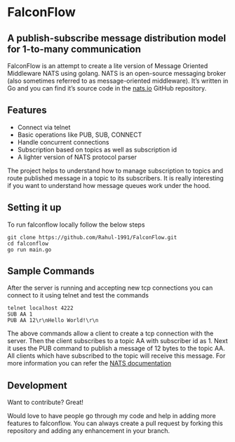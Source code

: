 # FalconFlow 
## A publish-subscribe message distribution model for 1-to-many communication

FalconFlow is an attempt to create a lite version of Message Oriented Middleware NATS using golang.
NATS is an open-source messaging broker (also sometimes referred to as message-oriented middleware). It’s written in Go and you can find it’s source code in the [nats.io](https://github.com/nats-io/nats-server/) GitHub repository.

## Features

- Connect via telnet
- Basic operations like PUB, SUB, CONNECT
- Handle concurrent connections
- Subscription based on topics as well as subscription id
- A lighter version of NATS protocol parser

The project helps to understand how to manage subscription to topics and route published message in a topic to its subscribers. It is really interesting if you want to understand how message queues work under the hood.

## Setting it up

To run falconflow locally follow the below steps
```
git clone https://github.com/Rahul-1991/FalconFlow.git
cd falconflow
go run main.go
```

## Sample Commands
After the server is running and accepting new tcp connections you can connect to it using telnet and test the commands
```
telnet localhost 4222
SUB AA 1
PUB AA 12\r\nHello World!\r\n
```
The above commands allow a client to create a tcp connection with the server. Then the client subscribes to a topic AA with subscriber id as 1. Next it uses the PUB command to publish a message of 12 bytes to the topic AA. All clients which have subscribed to the topic will receive this message.
For more information you can refer the [NATS documentation](https://docs.nats.io)

## Development

Want to contribute? Great!

Would love to have people go through my code and help in adding more features to falconflow. You can always create a pull request by forking this repository and adding any enhancement in your branch.

